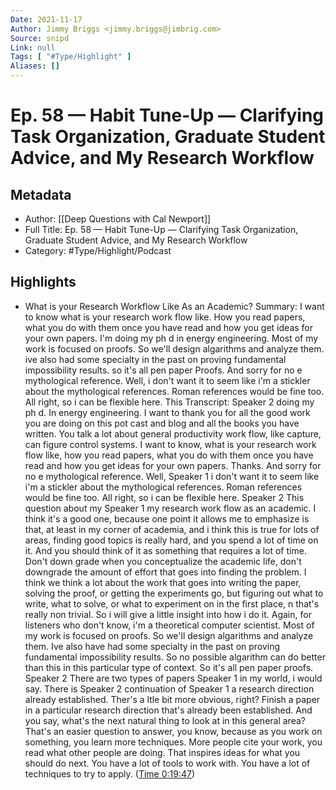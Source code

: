 ```yaml
---
Date: 2021-11-17
Author: Jimmy Briggs <jimmy.briggs@jimbrig.com>
Source: snipd
Link: null
Tags: [ "#Type/Highlight" ]
Aliases: []
---
```

# Ep. 58 —  Habit Tune-Up —  Clarifying Task Organization, Graduate Student Advice, and My Research Workflow

## Metadata
- Author: [[Deep Questions with Cal Newport]]
- Full Title: Ep. 58 —  Habit Tune-Up —  Clarifying Task Organization, Graduate Student Advice, and My Research Workflow
- Category: #Type/Highlight/Podcast

## Highlights
- What is your Research Workflow Like As an Academic?
  Summary:
  I want to know what is your research work flow like. How you read papers, what you do with them once you have read and how you get ideas for your own papers. I'm doing my ph d in energy engineering. Most of my work is focused on proofs. So we'll design algarithms and analyze them. ive also had some specialty in the past on proving fundamental impossibility results. so it's all pen paper Proofs. And sorry for no e mythological reference. Well, i don't want it to seem like i'm a stickler about the mythological references. Roman references would be fine too. All right, so i can be flexible here. This
  Transcript:
  Speaker 2
  doing my ph d. In energy engineering. I want to thank you for all the good work you are doing on this pot cast and blog and all the books you have written. You talk a lot about general productivity work flow, like capture, can figure control systems. I want to know, what is your research work flow like, how you read papers, what you do with them once you have read and how you get ideas for your own papers. Thanks. And sorry for no e mythological reference. Well,
  Speaker 1
  i don't want it to seem like i'm a stickler about the mythological references. Roman references would be fine too. All right, so i can be flexible here.
  Speaker 2
  This question about my
  Speaker 1
  my research work flow as an academic. I think it's a good one, because one point it allows me to emphasize is that, at least in my corner of academia, and i think this is true for lots of areas, finding good topics is really hard, and you spend a lot of time on it. And you should think of it as something that requires a lot of time. Don't down grade when you conceptualize the academic life, don't downgrade the amount of effort that goes into finding the problem. I think we think a lot about the work that goes into writing the paper, solving the proof, or getting the experiments go, but figuring out what to write, what to solve, or what to experiment on in the first place, n that's really non trivial. So i will give a little insight into how i do it. Again, for listeners who don't know, i'm a theoretical computer scientist. Most of my work is focused on proofs. So we'll design algarithms and analyze them. Ive also have had some specialty in the past on proving fundamental impossibility results. So no possible algarithm can do better than this in this particular type of context. So it's all pen paper proofs.
  Speaker 2
  There are two types of papers
  Speaker 1
  in my world, i would say. There is
  Speaker 2
  continuation of
  Speaker 1
  a research direction already established. Ther's a ltle bit more obvious, right? Finish a paper in a particular research direction that's already been established. And you say, what's the next natural thing to look at in this general area? That's an easier question to answer, you know, because as you work on something, you learn more techniques. More people cite your work, you read what other people are doing. That inspires ideas for what you should do next. You have a lot of tools to work with. You have a lot of techniques to try to apply. ([Time 0:19:47](https://share.snipd.com/snip/e55b36a6-ff0f-4156-816d-bfd2273e8029))
